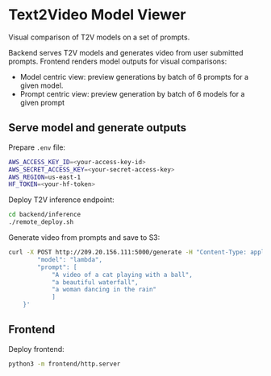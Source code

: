 # Text2Video Model Viewer

Visual comparison of T2V models on a set of prompts.  

Backend serves T2V models and generates video from user submitted prompts.
Frontend renders model outputs for visual comparisons:
* Model centric view: preview generations by batch of 6 prompts for a given model.
* Prompt centric view: preview generation by batch of 6 models for a given prompt

## Serve model and generate outputs

Prepare `.env` file:
```bash
AWS_ACCESS_KEY_ID=<your-access-key-id>
AWS_SECRET_ACCESS_KEY=<your-secret-access-key>
AWS_REGION=us-east-1
HF_TOKEN=<your-hf-token>
```

Deploy T2V inference endpoint:
```bash
cd backend/inference
./remote_deploy.sh
```

Generate video from prompts and save to S3:
```bash
curl -X POST http://209.20.156.111:5000/generate -H "Content-Type: application/json" -d '{
        "model": "lambda",
        "prompt": [
            "A video of a cat playing with a ball",
            "a beautiful waterfall",
            "a woman dancing in the rain"
            ]
    }'
```

## Frontend

Deploy frontend:
```bash
python3 -m frontend/http.server
```